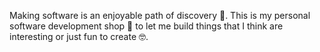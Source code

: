 Making software is an enjoyable path of discovery 🚀. This is my personal software development shop 🏪 to let me build things that I think are interesting or just fun to create 🤓.
